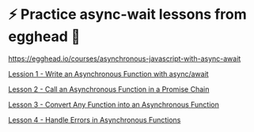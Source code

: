 # :zap: Practice async-wait lessons from egghead :rocket:

https://egghead.io/courses/asynchronous-javascript-with-async-await

[Lession 1 - Write an Asynchronous Function with async/await]()

[Lesson 2 - Call an Asynchronous Function in a Promise Chain]()

[Lesson 3 - Convert Any Function into an Asynchronous Function]()

[Lesson 4 - Handle Errors in Asynchronous Functions]()
